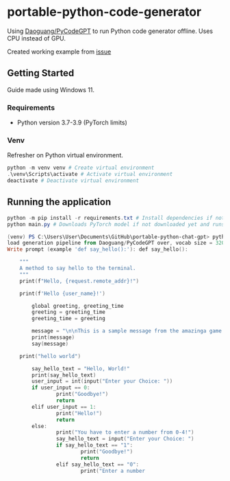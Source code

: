 # portable-python-code-generator

Using [Daoguang/PyCodeGPT](https://github.com/microsoft/PyCodeGPT) to run Python code generator offline. Uses CPU instead of GPU.

Created working example from [issue](https://github.com/microsoft/PyCodeGPT/issues/8)

## Getting Started

Guide made using Windows 11.

### Requirements

- Python version 3.7-3.9 (PyTorch limits)

### Venv

Refresher on Python virtual environment.

```powershell
python -m venv venv # Create virtual environment
.\venv\Scripts\activate # Activate virtual environment
deactivate # Deactivate virtual environment
```

## Running the application

```powershell
python -m pip install -r requirements.txt # Install dependencies if not installed yet
python main.py # Downloads PyTorch model if not downloaded yet and runs the app/script
```

```powershell
(venv) PS C:\Users\User\Documents\GitHub\portable-python-chat-gpt> python main.py
load generation pipeline from Daoguang/PyCodeGPT over, vocab size = 32000, eos id = 0, gpu device = 0.
Write prompt (example 'def say_hello():'): def say_hello():

    """
    A method to say hello to the terminal.
    """
    print(f"Hello, {request.remote_addr}!")

    print(f'Hello {user_name}!')

        global greeting, greeting_time
        greeting = greeting_time
        greeting_time = greeting

        message = "\n\nThis is a sample message from the amazinga game. What is your name?\n\nThe name is @",name
        print(message)
        say(message)

    print("hello world")

        say_hello_text = "Hello, World!"
        print(say_hello_text)
        user_input = int(input("Enter your Choice: "))
        if user_input == 0:
                print("Goodbye!")
                return
        elif user_input == 1:
                print("Hello!")
                return
        else:
                print("You have to enter a number from 0-4!")
                say_hello_text = input("Enter your Choice: ")
                if say_hello_text == "1":
                        print("Goodbye!")
                        return
                elif say_hello_text == "0":
                        print("Enter a number
```
